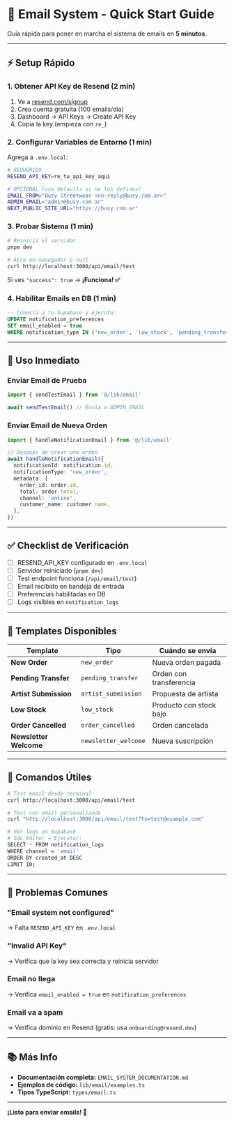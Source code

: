 # 🚀 Email System - Quick Start Guide

Guía rápida para poner en marcha el sistema de emails en **5 minutos**.

---

## ⚡ Setup Rápido

### 1. Obtener API Key de Resend (2 min)

1. Ve a [resend.com/signup](https://resend.com/signup)
2. Crea cuenta gratuita (100 emails/día)
3. Dashboard → API Keys → Create API Key
4. Copia la key (empieza con `re_`)

### 2. Configurar Variables de Entorno (1 min)

Agrega a `.env.local`:

```bash
# REQUERIDO
RESEND_API_KEY=re_tu_api_key_aqui

# OPCIONAL (usa defaults si no los defines)
EMAIL_FROM="Busy Streetwear <no-reply@busy.com.ar>"
ADMIN_EMAIL="admin@busy.com.ar"
NEXT_PUBLIC_SITE_URL="https://busy.com.ar"
```

### 3. Probar Sistema (1 min)

```bash
# Reinicia el servidor
pnpm dev

# Abre en navegador o curl
curl http://localhost:3000/api/email/test
```

Si ves `"success": true` → **¡Funciona! ✅**

### 4. Habilitar Emails en DB (1 min)

```sql
-- Conecta a tu Supabase y ejecuta:
UPDATE notification_preferences 
SET email_enabled = true 
WHERE notification_type IN ('new_order', 'low_stock', 'pending_transfer');
```

---

## 📧 Uso Inmediato

### Enviar Email de Prueba

```typescript
import { sendTestEmail } from '@/lib/email'

await sendTestEmail() // Envía a ADMIN_EMAIL
```

### Enviar Email de Nueva Orden

```typescript
import { handleNotificationEmail } from '@/lib/email'

// Después de crear una orden
await handleNotificationEmail({
  notificationId: notification.id,
  notificationType: 'new_order',
  metadata: {
    order_id: order.id,
    total: order.total,
    channel: 'online',
    customer_name: customer.name,
  },
})
```

---

## ✅ Checklist de Verificación

- [ ] RESEND_API_KEY configurado en `.env.local`
- [ ] Servidor reiniciado (`pnpm dev`)
- [ ] Test endpoint funciona (`/api/email/test`)
- [ ] Email recibido en bandeja de entrada
- [ ] Preferencias habilitadas en DB
- [ ] Logs visibles en `notification_logs`

---

## 🎯 Templates Disponibles

| Template | Tipo | Cuándo se envía |
|----------|------|-----------------|
| **New Order** | `new_order` | Nueva orden pagada |
| **Pending Transfer** | `pending_transfer` | Orden con transferencia |
| **Artist Submission** | `artist_submission` | Propuesta de artista |
| **Low Stock** | `low_stock` | Producto con stock bajo |
| **Order Cancelled** | `order_cancelled` | Orden cancelada |
| **Newsletter Welcome** | `newsletter_welcome` | Nueva suscripción |

---

## 🔧 Comandos Útiles

```bash
# Test email desde terminal
curl http://localhost:3000/api/email/test

# Test con email personalizado
curl "http://localhost:3000/api/email/test?to=test@example.com"

# Ver logs en Supabase
# SQL Editor → Ejecutar:
SELECT * FROM notification_logs 
WHERE channel = 'email' 
ORDER BY created_at DESC 
LIMIT 10;
```

---

## 🐛 Problemas Comunes

### "Email system not configured"
→ Falta `RESEND_API_KEY` en `.env.local`

### "Invalid API Key"
→ Verifica que la key sea correcta y reinicia servidor

### Email no llega
→ Verifica `email_enabled = true` en `notification_preferences`

### Email va a spam
→ Verifica dominio en Resend (gratis: usa `onboarding@resend.dev`)

---

## 📚 Más Info

- **Documentación completa:** `EMAIL_SYSTEM_DOCUMENTATION.md`
- **Ejemplos de código:** `lib/email/examples.ts`
- **Tipos TypeScript:** `types/email.ts`

---

**¡Listo para enviar emails! 🎉**
